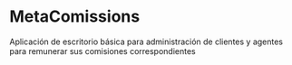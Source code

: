 # MetaComissions
Aplicación de escritorio básica para administración de clientes y agentes para remunerar sus comisiones correspondientes 
